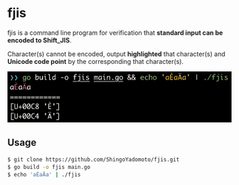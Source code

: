# fjis
fjis is a command line program for verification that **standard input can be encoded to Shift_JIS**.


Character(s) cannot be encoded, output **highlighted** that character(s) and **Unicode code point** by the corresponding that character(s).


![console image](console.png)

## Usage

```zsh
$ git clone https://github.com/ShingoYadomoto/fjis.git
$ go build -o fjis main.go
$ echo 'aÈaÄa' | ./fjis
```
